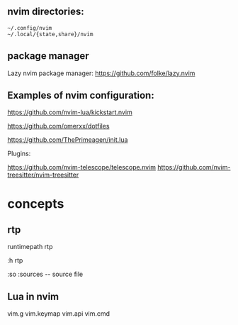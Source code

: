 ## nvim directories:

```
~/.config/nvim
~/.local/{state,share}/nvim
```

## package manager

Lazy nvim package manager: https://github.com/folke/lazy.nvim


## Examples of nvim configuration:

https://github.com/nvim-lua/kickstart.nvim

https://github.com/omerxx/dotfiles

https://github.com/ThePrimeagen/init.lua


Plugins:

https://github.com/nvim-telescope/telescope.nvim
https://github.com/nvim-treesitter/nvim-treesitter



# concepts

## rtp

runtimepath rtp

:h rtp


:so :sources  -- source file

## Lua in nvim

vim.g
vim.keymap
vim.api
vim.cmd
